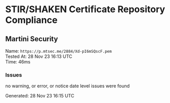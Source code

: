 # STIR/SHAKEN Certificate Repository Compliance

## Martini Security

Name: `https://p.mtsec.me/2884/Xd-pI6mSQscF.pem`\
Tested At: 28 Nov 23 16:13 UTC\
Time: 46ms

### Issues

no warning, or error, or notice date level issues were found

Generated: 28 Nov 23 16:15 UTC
